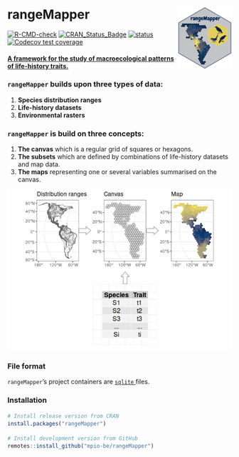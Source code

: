 
<!-- README.md is generated from README.Rmd. Please edit that file -->
<!-- 
rmarkdown::render('README.Rmd')
-->

# rangeMapper <img src="man/figures/logo.png" align="right" alt="" width="120" />

<!-- badges: start -->

[![R-CMD-check](https://github.com/mpio-be/rangeMapper/workflows/R-CMD-check/badge.svg)](https://github.com/mpio-be/rangeMapper/actions)
[![CRAN\_Status\_Badge](http://www.r-pkg.org/badges/version/rangeMapper)](https://CRAN.R-project.org/package=rangeMapper)
[![status](https://tinyverse.netlify.com/badge/rangeMapper)](https://CRAN.R-project.org/package=rangeMapper)
[![Codecov test
coverage](https://codecov.io/gh/mpio-be/rangeMapper/branch/master/graph/badge.svg)](https://codecov.io/gh/mpio-be/rangeMapper?branch=master)

<!-- badges: end -->
<h4>
<a href="https://onlinelibrary.wiley.com/doi/10.1111/j.1466-8238.2011.00739.x" target="_blank">
A framework for the study of macroecological patterns of life-history
traits. </a>
</h4>

### `rangeMapper` builds upon three types of data:

1.  **Species distribution ranges**  
2.  **Life-history datasets**  
3.  **Environmental rasters**

### `rangeMapper` is build on three concepts:

1.  **The canvas** which is a regular grid of squares or hexagons.  
2.  **The subsets** which are defined by combinations of life-history
    datasets and map data.  
3.  **The maps** representing one or several variables summarised on the
    canvas.

![](man/figures/example-1.png)<!-- -->

### File format

`rangeMapper`’s project containers are
<a href="https://www.sqlite.org/" target="_blank"> `sqlite` </a> files.

### Installation

``` r
# Install release version from CRAN
install.packages("rangeMapper")

# Install development version from GitHub
remotes::install_github("mpio-be/rangeMapper")
```

